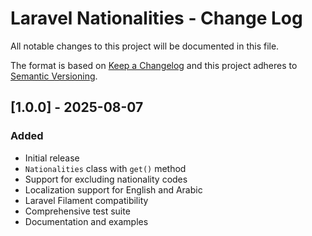 # Laravel Nationalities - Change Log

All notable changes to this project will be documented in this file.

The format is based on [Keep a Changelog](http://keepachangelog.com/en/1.0.0/)
and this project adheres to [Semantic Versioning](http://semver.org/spec/v2.0.0.html).

## [1.0.0] - 2025-08-07

### Added
- Initial release
- `Nationalities` class with `get()` method
- Support for excluding nationality codes
- Localization support for English and Arabic
- Laravel Filament compatibility
- Comprehensive test suite
- Documentation and examples
